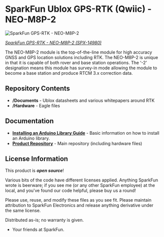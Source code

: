 SparkFun Ublox GPS-RTK (Qwiic) - NEO-M8P-2
===========================================================

![SparkFun GPS-RTK - NEO-M8P-2](https://cdn.sparkfun.com/r/500-500/assets/parts/1/3/2/8/2/14980-Ublox_GPS-RTK__Qwiic__-_NEO-M8P-2-01.jpg)

[*SparkFun GPS-RTK - NEO-M8P-2 (SPX-14980)*](https://www.sparkfun.com/products/14980)

The NEO-M8P-2 module is the top-of-the-line module for high accuracy GNSS and GPS location solutions including RTK. The NEO-M8P-2 is unique in that it is capable of both rover and base station operations. The ‘-2’ designation means this module has survey-in mode allowing the module to become a base station and produce RTCM 3.x correction data. 

Repository Contents
-------------------

* **/Documents** - Ublox datasheets and various whitepapers around RTK
* **/Hardware** - Eagle files

Documentation
--------------

* **[Installing an Arduino Library Guide](https://learn.sparkfun.com/tutorials/installing-an-arduino-library)** - Basic information on how to install an Arduino library.
* **[Product Repository](https://github.com/sparkfunX/Qwiic_GPS-RTK)** - Main repository (including hardware files)

License Information
-------------------

This product is _**open source**_! 

Various bits of the code have different licenses applied. Anything SparkFun wrote is beerware; if you see me (or any other SparkFun employee) at the local, and you've found our code helpful, please buy us a round!

Please use, reuse, and modify these files as you see fit. Please maintain attribution to SparkFun Electronics and release anything derivative under the same license.

Distributed as-is; no warranty is given.

- Your friends at SparkFun.

